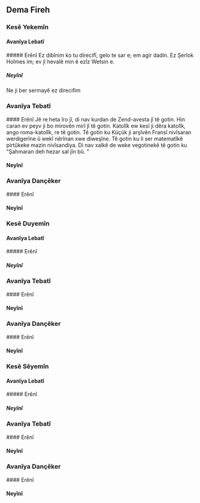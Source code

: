 
## Dema Fireh

### Kesê Yekemîn

#### Avanîya Lebatî

##### Erênî
Ez dibînim ko tu direcifî, gelo te sar e; em agir dadin.
Ez Şerlok Holmes im; ev jî hevalê min ê ezîz Wetsin e.


##### Neyînî
Ne ji ber sermayê ez direcifim

### Avanîya Tebatî

#### Erênî
Jê re heta îro jî, di nav kurdan de Zend-avesta jî tê gotin.
Hin caran ev peyv ji bo mirovên mirî jî tê gotin.
Katolîk ew kesî ji dêra katolîk, ango roma-katolîk, re tê gotin.
Tê gotin ku Küçük ji arşîvên Fransî nivîsaran werdigerîne û wekî nêrînan xwe diweşîne.
Tê gotin ku li ser matematîkê pirtûkeke mazin nivîsandiya.
Di nav xalkê de weke vegotinekê tê gotin ku "Şahmaran deh hezar sal jîn bû. "


#### Neyînî

### Avanîya Dançêker

#### Erênî

#### Neyînî


### Kesê Duyemîn

#### Avanîya Lebatî

##### Erênî

##### Neyînî

### Avanîya Tebatî

#### Erênî

#### Neyînî

### Avanîya Dançêker

#### Erênî

#### Neyînî

### Kesê Sêyemîn

#### Avanîya Lebatî

##### Erênî

##### Neyînî

### Avanîya Tebatî

#### Erênî

#### Neyînî

### Avanîya Dançêker

#### Erênî

#### Neyînî
